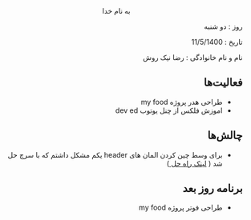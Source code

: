 
  

<div dir="rtl" align="center">
به نام خدا
</div>
<div dir="rtl" align="right">

روز : دو شنبه

تاریخ : 11/5/1400

نام و نام خانوادگی   : رضا نیک روش

## فعالیت‌ها
* طراحی هدر پروژه my food
* اموزش فلکس از چنل یوتوب dev ed


## چالش‌ها
* برای وسط چین کردن المان های header یکم مشکل داشتم که با سرچ حل شد ( [لینک راه حل ](https://www.freecodecamp.org/news/how-to-center-anything-with-css-align-a-div-text-and-more/) )
## برنامه روز بعد
* طراحی فوتر پروژه my food

</div>